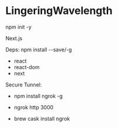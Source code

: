 # LingeringWavelength




npm init -y

Next.js


Deps: npm install --save/-g
- react
- react-dom
- next


Secure Tunnel:
- npm install ngrok -g
- ngrok http 3000

- brew cask install ngrok

